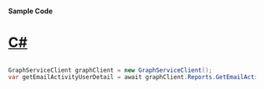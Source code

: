 #### Sample Code
# [C#](#tab/Csharp)

```C#

GraphServiceClient graphClient = new GraphServiceClient();
var getEmailActivityUserDetail = await graphClient.Reports.GetEmailActivityUserDetail.Request().GetAsync();

```